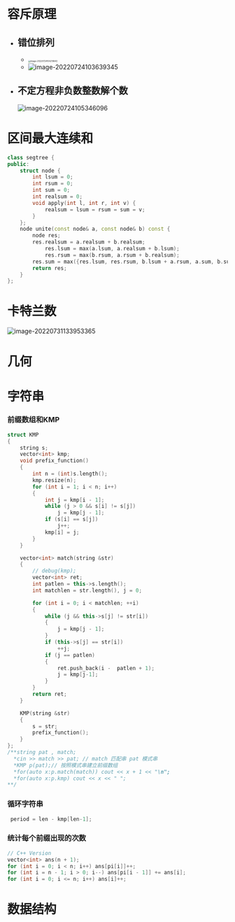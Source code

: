 # 容斥原理
- ## 错位排列
  - <img src="https://s1.328888.xyz/2022/08/03/OpCU6.png" alt="image-20220724104219643" style="zoom:33%;" />
  - ![image-20220724103639345](https://s1.328888.xyz/2022/08/03/Op1TI.png)

- ## 不定方程非负数整数解个数

  ![image-20220724105346096](https://s1.328888.xyz/2022/08/03/Op9pr.png)

# 区间最大连续和

```cpp
class segtree {
public:
    struct node {
        int lsum = 0;
        int rsum = 0;
        int sum = 0;
        int realsum = 0;
        void apply(int l, int r, int v) {
            realsum = lsum = rsum = sum = v;
        }
    };
    node unite(const node& a, const node& b) const {
        node res;
        res.realsum = a.realsum + b.realsum;
            res.lsum = max(a.lsum, a.realsum + b.lsum);
            res.rsum = max(b.rsum, a.rsum + b.realsum);
        res.sum = max({res.lsum, res.rsum, b.lsum + a.rsum, a.sum, b.sum});
        return res;
    }
};
```


# 卡特兰数

![image-20220731133953365](C:\Users\14147\AppData\Roaming\Typora\typora-user-images\image-20220731133953365.png)

# 几何



# 字符串

### 前缀数组和KMP

```cpp
struct KMP
{
    string s;
    vector<int> kmp;
    void prefix_function()
    {
        int n = (int)s.length();
        kmp.resize(n);
        for (int i = 1; i < n; i++)
        {
            int j = kmp[i - 1];
            while (j > 0 && s[i] != s[j])
                j = kmp[j - 1];
            if (s[i] == s[j])
                j++;
            kmp[i] = j;
        }
    }

    vector<int> match(string &str)
    {   
        // debug(kmp);
        vector<int> ret;
        int patlen = this->s.length();
        int matchlen = str.length(), j = 0;

        for (int i = 0; i < matchlen; ++i)
        {
            while (j && this->s[j] != str[i])
            {
                j = kmp[j - 1];
            } 
            if (this->s[j] == str[i])
                ++j;
            if (j == patlen)
            {
                ret.push_back(i -  patlen + 1);
                j = kmp[j-1];
            }
        }
        return ret;
    }

    KMP(string &str)
    {
        s = str;
        prefix_function();
    }
};
/**string pat , match;
  *cin >> match >> pat; // match 匹配串 pat 模式串
  *KMP p(pat);// 按照模式串建立前缀数组
  *for(auto x:p.match(match)) cout << x + 1 << "\n";
  *for(auto x:p.kmp) cout << x << " ";
**/
```
### 循环字符串

```cpp
 period = len - kmp[len-1];
```

### 统计每个前缀出现的次数

```cpp
// C++ Version
vector<int> ans(n + 1);
for (int i = 0; i < n; i++) ans[pi[i]]++;
for (int i = n - 1; i > 0; i--) ans[pi[i - 1]] += ans[i];
for (int i = 0; i <= n; i++) ans[i]++;
```



# 数据结构



